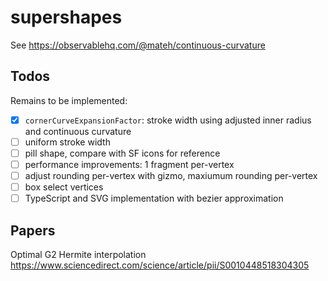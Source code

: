# supershapes

See https://observablehq.com/@mateh/continuous-curvature

## Todos
Remains to be implemented:
- [x] `cornerCurveExpansionFactor`: stroke width using adjusted inner radius and continuous curvature
- [ ] uniform stroke width
- [ ] pill shape, compare with SF icons for reference
- [ ] performance improvements: 1 fragment per-vertex 
- [ ] adjust rounding per-vertex with gizmo, maxiumum rounding per-vertex
- [ ] box select vertices
- [ ] TypeScript and SVG implementation with bezier approximation

## Papers
Optimal G2 Hermite interpolation
https://www.sciencedirect.com/science/article/pii/S0010448518304305